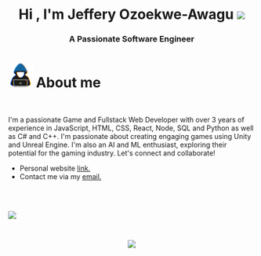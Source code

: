 <h1 align="center"><b>Hi , I'm Jeffery Ozoekwe-Awagu </b><img src="https://media.giphy.com/media/hvRJCLFzcasrR4ia7z/giphy.gif" width="35"></h1>
<h3 align="center">A Passionate Software Engineer</h3>

# <picture><img src = "https://github.com/0xAbdulKhalid/0xAbdulKhalid/raw/main/assets/mdImages/about_me.gif" width = 50px></picture> **About me**

<br>

I'm a passionate Game and Fullstack Web Developer with over 3 years of experience in JavaScript, HTML, CSS, React, Node, SQL and Python as well as C# and C++. I'm passionate about creating engaging games using Unity and Unreal Engine. I'm also an AI and ML enthusiast, exploring their potential for the gaming industry. Let's connect and collaborate!
- Personal website [link.](https://www.jeffawe.com)
- Contact me via my [email.](mailto:ozoekweawagu@gmail.com)

<br><br>

<img src="https://user-images.githubusercontent.com/73097560/115834477-dbab4500-a447-11eb-908a-139a6edaec5c.gif"><br><br>

<h3 align="center"><a href="https://www.buymeacoffee.com/jeffawagu"><img src="https://cdn.buymeacoffee.com/buttons/v2/default-yellow.png" width="200" /></a></h3>










